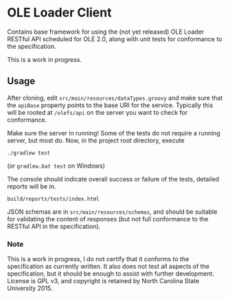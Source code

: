 # OLE Loader Client

Contains base framework for using the (not yet released) OLE Loader RESTful API scheduled for OLE 2.0, along with unit tests for conformance to the specification.

This is a work in progress.

## Usage

After cloning, edit `src/main/resources/dataTypes.groovy` and make sure that the `apiBase` property points to the base URI for the service.  Typically this will be rooted at `/olefs/api` on the server you want to check for conformance.

Make sure the server in running!  Some of the tests do not require a running server, but most do.  Now, in the project root directory, execute

```
./gradlew test
```

(or `gradlew.bat test` on Windows)

The console should indicate overall success or failure of the tests, detailed reports will be in.

`build/reports/tests/index.html`

JSON schemas are in `src/main/resources/schemas`, and should be suitable for validating the content of responses (but not full conformance to the RESTful API in the specification).

### Note

This is a work in progress, I do not certify that it conforms to the specification as currently written.  It also does not test all aspects of the specification, but it should be enough to assist with further development.  License is GPL v3, and copyright is retained by North Carolina State University 2015.
